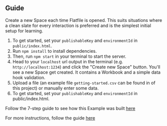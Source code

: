 ## Guide

Create a new Space each time Flatfile is opened. This suits situations where a clean slate for every interaction is preferred and is the simplest initial setup for learning.

1. To get started, set your `publishableKey` and `environmentId` in `public/index.html`.
2. Run `npm install` to install dependencies.
3. Then, run `npm start` in your terminal to start the server.
4. Head to your `localhost` url output in the terminal (e.g. `http://localhost:1234`) and click the "Create new Space" button. You'll see a new Space get created. It contains a Workbook and a simple data hook validation.
5. Upload a file (an example file `getting-started.csv` can be found in of this project) or manually enter some data.
6. To get started, set your `publishableKey` and `environmentId` in public/index.html.

Follow the 7-step guide to see how this Example was built [here](flatfile.com/docs/guides/use-cases/embedding/javascript)

For more instructions, follow the guide [here](flatfile.com/docs/guides/use-cases/embedding/javascript)
